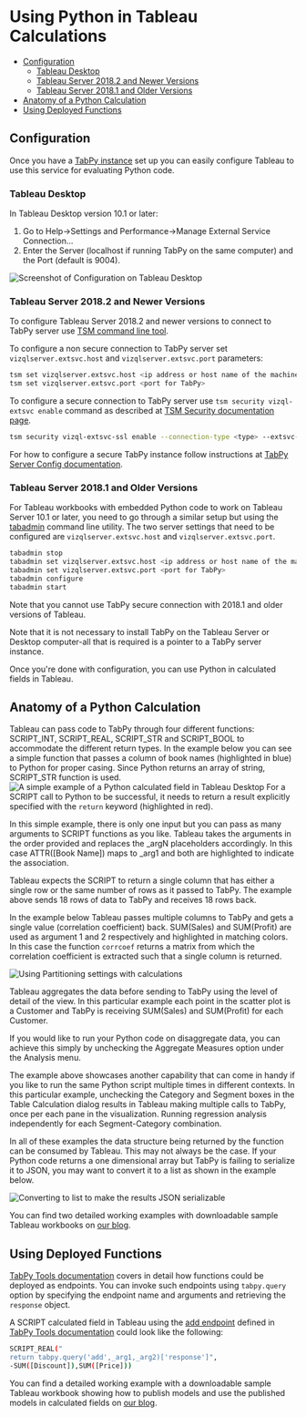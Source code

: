 # Using Python in Tableau Calculations

<!-- toc -->

- [Configuration](#configuration)
  * [Tableau Desktop](#tableau-desktop)
  * [Tableau Server 2018.2 and Newer Versions](#tableau-server-20182-and-newer-versions)
  * [Tableau Server 2018.1 and Older Versions](#tableau-server-20181-and-older-versions)
- [Anatomy of a Python Calculation](#anatomy-of-a-python-calculation)
- [Using Deployed Functions](#using-deployed-functions)

<!-- tocstop -->

## Configuration

Once you have a [TabPy instance](server-startup.md) set up you can easily configure Tableau to use this service for evaluating Python code.

### Tableau Desktop

In Tableau Desktop version 10.1 or later:

1. Go to Help->Settings and Performance->Manage External Service Connection...
2. Enter the Server (localhost if running TabPy on the same computer) and the Port (default is 9004).

![Screenshot of Configuration on Tableau Desktop](img/external-service-configuration.png)

### Tableau Server 2018.2 and Newer Versions

To configure Tableau Server 2018.2 and newer versions to connect to TabPy server 
use [TSM command line tool](https://onlinehelp.tableau.com/current/server/en-us/tsm.htm).

To configure a non secure connection to TabPy server set `vizqlserver.extsvc.host` and `vizqlserver.extsvc.port`
parameters:

```sh
tsm set vizqlserver.extsvc.host <ip address or host name of the machine hosting TabPy>
tsm set vizqlserver.extsvc.port <port for TabPy>
```

To configure a secure connection to TabPy server use `tsm security vizql-extsvc enable` command
as described at [TSM Security documentation page](https://onlinehelp.tableau.com/current/server/en-us/cli_security_tsm.htm#tsm_security_vizql-extsvc-ssl-enable).

```sh
tsm security vizql-extsvc-ssl enable --connection-type <type> --extsvc-host <host_name> --extsvc-port <port> [options] [global options]
```

For how to configure a secure TabPy instance follow instructions at 
[TabPy Server Config documentation](server-config.md).


### Tableau Server 2018.1 and Older Versions

For Tableau workbooks with embedded Python code to work on Tableau Server 10.1 or later, you need to go 
through a similar setup but using the [tabadmin](https://onlinehelp.tableau.com/current/server/en-us/tabadmin.htm) 
command line utility.
The two server settings that need to be configured are `vizqlserver.extsvc.host` and `vizqlserver.extsvc.port`.

```sh
tabadmin stop
tabadmin set vizqlserver.extsvc.host <ip address or host name of the machine hosting TabPy>
tabadmin set vizqlserver.extsvc.port <port for TabPy>
tabadmin configure
tabadmin start
```

Note that you cannot use TabPy secure connection with 2018.1 and older versions of Tableau.

Note that it is not necessary to install TabPy on the Tableau Server or Desktop computer-all 
that is required is a pointer to a TabPy server instance.

Once you're done with configuration, you can use Python in calculated fields in Tableau.

## Anatomy of a Python Calculation

Tableau can pass code to TabPy through four different functions: SCRIPT_INT, SCRIPT_REAL, SCRIPT_STR and SCRIPT_BOOL to accommodate the different return types.
In the example below you can see a simple function that passes a column of book names (highlighted in blue) to Python for proper casing. Since Python returns an array of string, SCRIPT_STR function is used.
![A simple example of a Python calculated field in Tableau Desktop](img/Example1-SimpleFunctionCall.png)
For a SCRIPT call to Python to be successful, it needs to return a result explicitly specified with the `return` keyword (highlighted in red).

In this simple example, there is only one input but you can pass as many arguments to SCRIPT functions as you like. Tableau takes the arguments in the order provided and replaces the _argN placeholders accordingly. In this case ATTR([Book Name]) maps to _arg1 and both are highlighted to indicate the association.

Tableau expects the SCRIPT to return a single column that has either a single row or the same number of rows as it passed to TabPy. The example above sends 18 rows of data to TabPy and receives 18 rows back.

In the example below Tableau passes multiple columns to TabPy and gets a single value (correlation coefficient) back. SUM(Sales) and SUM(Profit) are used as argument 1 and 2 respectively and highlighted in matching colors.
In this case the function `corrcoef` returns a matrix from which the correlation coefficient is extracted such that a single column is returned.

![Using Partitioning settings with calculations](img/Example2-MultipleFunctionCalls.png)

Tableau aggregates the data before sending to TabPy using the level of detail of the view. In this particular example each point in the scatter plot is a Customer and TabPy is receiving SUM(Sales) and SUM(Profit) for each Customer.

If you would like to run your Python code on disaggregate data, you can achieve this simply by unchecking the Aggregate Measures option under the Analysis menu.

The example above showcases another capability that can come in handy if you like to run the same Python script multiple times in different contexts. In this particular example, unchecking the Category and Segment boxes in the Table Calculation dialog results in Tableau making multiple calls to TabPy, once per each pane in the visualization.
Running regression analysis independently for each Segment-Category combination.

In all of these examples the data structure being returned by the function can be consumed by Tableau. This may not always be the case. If your Python code returns a one dimensional array but TabPy is failing to serialize it to JSON, you may want to convert it to a list as shown in the example below.

![Converting to list to make the results JSON serializable](img/python-calculated-field.png)

You can find two detailed working examples with downloadable sample Tableau workbooks on [our blog](https://www.tableau.com/about/blog/2017/1/building-advanced-analytics-applications-tabpy-64916).

## Using Deployed Functions

[TabPy Tools documentation](tabpy-tools.md) covers in detail how functions could be deployed as endpoints.
You can invoke such endpoints using `tabpy.query` option by specifying the endpoint name and arguments and retrieving the `response` object.

A SCRIPT calculated field in Tableau using the [add endpoint](tabpy-tools.md#deploying-a-function) defined in [TabPy Tools documentation](tabpy-tools.md) could look like the following:

```sh
SCRIPT_REAL("
return tabpy.query('add',_arg1,_arg2)['response']",
-SUM([Discount]),SUM([Price]))
```

You can find a detailed working example with a downloadable sample Tableau workbook showing how to publish models and use the published models in calculated fields on [our blog](https://www.tableau.com/about/blog/2017/1/building-advanced-analytics-applications-tabpy-64916).
